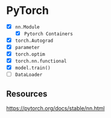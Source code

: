 # PyTorch
- [x] `nn.Module`
    - [x] `Pytorch Containers` 
- [x] `torch.Autograd`
- [x] `parameter`
- [x] `torch.optim`
- [x] `torch.nn.functional`
- [x] `model.train()`
- [ ] `DataLoader`

## Resources
https://pytorch.org/docs/stable/nn.html

